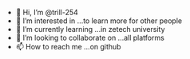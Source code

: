 - 👋 Hi, I’m @trill-254
- 👀 I’m interested in ...to learn more for other people
- 🌱 I’m currently learning ...in zetech university
- 💞️ I’m looking to collaborate on ...all platforms
- 📫 How to reach me ...on github

<!---
trill-254/trill-254 is a ✨ special ✨ repository because its `README.md` (this file) appears on your GitHub profile.
You can click the Preview link to take a look at your changes.
--->

